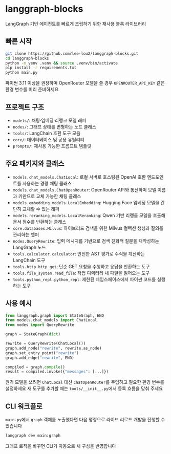 # langgraph-blocks

LangGraph 기반 에이전트를 빠르게 조립하기 위한 재사용 블록 라이브러리

## 빠른 시작
```bash
git clone https://github.com/lee-lou2/langgraph-blocks.git
cd langgraph-blocks
python -m venv .venv && source .venv/bin/activate
pip install -r requirements.txt
python main.py
```
파이썬 3.11 이상을 권장하며 OpenRouter 모델을 쓸 경우 `OPENROUTER_API_KEY` 같은 환경 변수를 미리 준비하세요

## 프로젝트 구조
- `models/`: 채팅·임베딩·리랭크 모델 래퍼
- `nodes/`: 그래프 상태를 변형하는 노드 클래스
- `tools/`: LangChain 호환 도구 모음
- `core/`: 데이터베이스 및 공용 유틸리티
- `prompts/`: 재사용 가능한 프롬프트 템플릿

## 주요 패키지와 클래스
- `models.chat_models.ChatLocal`: 로컬 서버로 호스팅된 OpenAI 호환 엔드포인트를 사용하는 경량 채팅 클래스
- `models.chat_models.ChatOpenRouter`: OpenRouter API와 통신하며 모델 이름과 키만으로 교체 가능한 채팅 클래스
- `models.embedding_models.LocalEmbedding`: Hugging Face 임베딩 모델을 간단히 교체할 수 있는 래퍼
- `models.reranking_models.LocalReranking`: Qwen 기반 리랭클 모델을 호출해 문서 점수를 반환하는 클래스
- `core.databases.Milvus`: 하이브리드 검색을 위한 Milvus 컬렉션 생성과 질의를 관리하는 헬퍼
- `nodes.QueryRewrite`: 입력 메시지를 기반으로 검색 친화적 질문을 재작성하는 LangGraph 노드
- `tools.calculator.calculator`: 안전한 AST 평가로 수식을 계산하는 LangChain 도구
- `tools.http.http_get`: 단순 GET 요청을 수행하고 응답을 반환하는 도구
- `tools.file_system.read_file`: 작업 디렉터리 내 파일을 읽어오는 도구
- `tools.python_repl.python_repl`: 제한된 네임스페이스에서 파이썬 코드를 실행하는 도구

## 사용 예시
```python
from langgraph.graph import StateGraph, END
from models.chat_models import ChatLocal
from nodes import QueryRewrite

graph = StateGraph(dict)

rewrite = QueryRewrite(ChatLocal())
graph.add_node("rewrite", rewrite.as_node)
graph.set_entry_point("rewrite")
graph.add_edge("rewrite", END)

compiled = graph.compile()
result = compiled.invoke({"messages": [...]})
```
원격 모델을 쓰려면 `ChatLocal` 대신 `ChatOpenRouter`를 주입하고 필요한 환경 변수를 설정하세요 새 도구를 추가할 때는 `tools/__init__.py`에서 등록 흐름을 맞춰 주세요

## CLI 워크플로
`main.py`에서 `graph` 객체를 노출했다면 다음 명령으로 라이브 리로드 개발을 진행할 수 있습니다
```bash
langgraph dev main:graph
```
그래프 로직을 바꾸면 CLI가 자동으로 새 구성을 반영합니다
